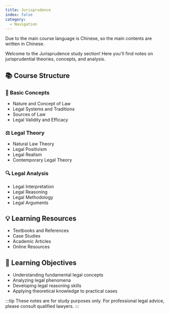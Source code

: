 ```yaml
---
title: Jurisprudence
index: false
category:
  - Navigation
---
```

Due to the main course language is Chinese, so the main contents are written in Chinese.


Welcome to the Jurisprudence study section! Here you'll find notes on jurisprudential theories, concepts, and analysis.

## 📚 Course Structure

### 📖 Basic Concepts
- Nature and Concept of Law
- Legal Systems and Traditions
- Sources of Law
- Legal Validity and Efficacy

### ⚖️ Legal Theory
- Natural Law Theory
- Legal Positivism
- Legal Realism
- Contemporary Legal Theory

### 🔍 Legal Analysis
- Legal Interpretation
- Legal Reasoning
- Legal Methodology
- Legal Arguments

## 💡 Learning Resources

- Textbooks and References
- Case Studies
- Academic Articles
- Online Resources

## 🎯 Learning Objectives

- Understanding fundamental legal concepts
- Analyzing legal phenomena
- Developing legal reasoning skills
- Applying theoretical knowledge to practical cases

<Catalog />

:::tip
These notes are for study purposes only. For professional legal advice, please consult qualified lawyers.
:::